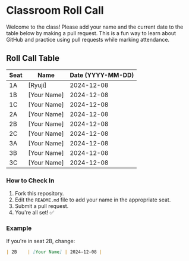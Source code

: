 # Classroom Roll Call

Welcome to the class! Please add your name and the current date to the table below by making a pull request. This is a fun way to learn about GitHub and practice using pull requests while marking attendance.

## Roll Call Table

| Seat  | Name           | Date (YYYY-MM-DD) |
|-------|----------------|--------------------|
| 1A    | [Ryuji]    | 2024-12-08        |
| 1B    | [Your Name]    | 2024-12-08        |
| 1C    | [Your Name]    | 2024-12-08        |
| 2A    | [Your Name]    | 2024-12-08        |
| 2B    | [Your Name]    | 2024-12-08        |
| 2C    | [Your Name]    | 2024-12-08        |
| 3A    | [Your Name]    | 2024-12-08        |
| 3B    | [Your Name]    | 2024-12-08        |
| 3C    | [Your Name]    | 2024-12-08        |

### How to Check In
1. Fork this repository.
2. Edit the `README.md` file to add your name in the appropriate seat.
3. Submit a pull request.
4. You're all set! ✅

### Example
If you're in seat 2B, change:
```markdown
| 2B    | [Your Name] | 2024-12-08 |
